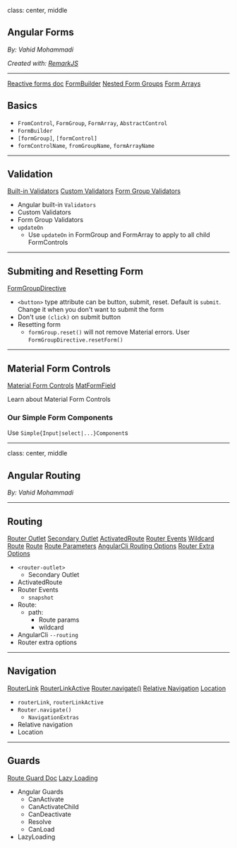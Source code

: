 class: center, middle

## Angular Forms

_By: Vahid Mohammadi_

<div class="fz-14">
    <i>Created with: <a href="https://github.com/gnab/remark">RemarkJS</a></i>
</div>

---

<div class="doc-link">
    <a href="https://angular.io/guide/reactive-forms">Reactive forms doc</a>
    <a href="https://angular.io/guide/reactive-forms#generating-form-controls-with-formbuilder">FormBuilder</a>
    <a href="https://angular.io/guide/reactive-forms#creating-nested-form-groups">Nested Form Groups</a>
    <a href="https://angular.io/guide/reactive-forms#dynamic-controls-using-form-arrays">Form Arrays</a>
</div>

## Basics

-   `FromControl`, `FormGroup`, `FormArray`, `AbstractControl`
-   `FormBuilder`
-   `[formGroup]`, `[formControl]`
-   `formControlName`, `fromGroupName`, `formArrayName`

---

## Validation

<div class="doc-link">
    <a href="https://angular.io/api/forms/Validators">Built-in Validators</a>
    <a href="https://angular.io/guide/form-validation#custom-validators">Custom Validators</a>
    <a href="https://angular.io/guide/form-validation#cross-field-validation">Form Group Validators</a>
</div>

-   Angular built-in `Validators`
-   Custom Validators
-   Form Group Validators
-   `updateOn`
    -   Use `updateOn` in FormGroup and FormArray to apply to all child FormControls

---

## Submiting and Resetting Form

<div class="doc-link">
    <a href="https://stackoverflow.com/a/48217303/1889607">FormGroupDirective</a>
</div>

-   `<button>` type attribute can be button, submit, reset. Default is `submit`. Change it when you don't want to submit the form
-   Don't use `(click)` on submit button
-   Resetting form
    - `formGroup.reset()` will not remove Material errors. User `FormGroupDirective.resetForm()`

---

## Material Form Controls

<div class="doc-link">
    <a href="https://material.angular.io/components/categories/forms">Material Form Controls</a>
    <a href="https://material.angular.io/components/form-field">MatFormField</a>
</div>

Learn about Material Form Controls

### Our Simple Form Components

Use `Simple{Input|select|...}Component`s

---

class: center, middle

## Angular Routing

_By: Vahid Mohammadi_

---

## Routing

<div class="doc-link">
    <a href="https://angular.io/guide/router#router-outlet">Router Outlet</a>
    <a href="https://blog.angularindepth.com/angular-router-series-secondary-outlets-primer-139206595e2">Secondary Outlet</a>
    <a href="https://angular.io/guide/router#activated-route">ActivatedRoute</a>
    <a href="https://angular.io/guide/router#router-events">Router Events</a>
    <a href="https://angular.io/guide/router#define-a-wildcard-route">Wildcard Route</a>
    <a href="https://angular.io/api/router/Route">Route</a>
    <a href="https://angular.io/guide/router#route-parameters">Route Parameters</a>
    <a href="https://angular.io/guide/router#integrate-routing-with-your-app">AngularCli Routing Options</a>
    <a href="https://angular.io/api/router/ExtraOptions">Router Extra Options</a>
</div>

- `<router-outlet>`
    - Secondary Outlet
- ActivatedRoute
- Router Events
    - `snapshot`
- Route:
    - path:
        - Route params
        - wildcard
- AngularCli `--routing`
- Router extra options

---

## Navigation

<div class="doc-link">
    <a href="https://angular.io/api/router/RouterLink">RouterLink</a>
    <a href="https://angular.io/api/router/RouterLinkActive">RouterLinkActive</a>
    <a href="https://angular.io/api/router/Router#navigate">Router.navigate()</a>
    <a href="https://angular.io/guide/router#relative-navigation">Relative Navigation</a>
    <a href="https://angular.io/api/common/Location">Location</a>
</div>

- `routerLink`, `routerLinkActive`
- `Router.navigate()`
    - `NavigationExtras`
- Relative navigation
- Location

---

## Guards

<div class="doc-link">
    <a href="https://angular.io/guide/router#milestone-5-route-guards">Route Guard Doc</a>
    <a href="https://angular.io/guide/router#milestone-6-asynchronous-routing">Lazy Loading</a>
</div>

- Angular Guards
    - CanActivate
    - CanActivateChild
    - CanDeactivate
    - Resolve
    - CanLoad
- LazyLoading